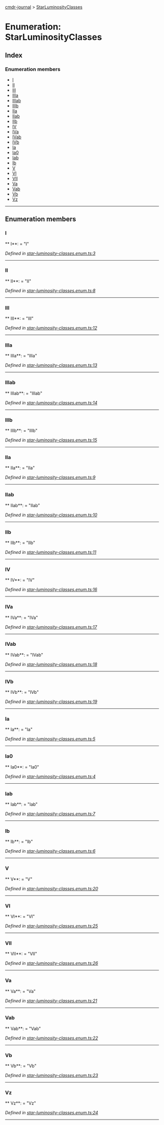 [cmdr-journal](../README.md) > [StarLuminosityClasses](../enums/starluminosityclasses.md)



# Enumeration: StarLuminosityClasses

## Index

### Enumeration members

* [I](starluminosityclasses.md#i)
* [II](starluminosityclasses.md#ii)
* [III](starluminosityclasses.md#iii)
* [IIIa](starluminosityclasses.md#iiia)
* [IIIab](starluminosityclasses.md#iiiab)
* [IIIb](starluminosityclasses.md#iiib)
* [IIa](starluminosityclasses.md#iia)
* [IIab](starluminosityclasses.md#iiab)
* [IIb](starluminosityclasses.md#iib)
* [IV](starluminosityclasses.md#iv)
* [IVa](starluminosityclasses.md#iva)
* [IVab](starluminosityclasses.md#ivab)
* [IVb](starluminosityclasses.md#ivb)
* [Ia](starluminosityclasses.md#ia)
* [Ia0](starluminosityclasses.md#ia0)
* [Iab](starluminosityclasses.md#iab)
* [Ib](starluminosityclasses.md#ib)
* [V](starluminosityclasses.md#v)
* [VI](starluminosityclasses.md#vi)
* [VII](starluminosityclasses.md#vii)
* [Va](starluminosityclasses.md#va)
* [Vab](starluminosityclasses.md#vab)
* [Vb](starluminosityclasses.md#vb)
* [Vz](starluminosityclasses.md#vz)



---
## Enumeration members
<a id="i"></a>

###  I

** I**:    = "I"

*Defined in [star-luminosity-classes.enum.ts:3](https://github.com/chrisbruford/cmdr-journal/blob/5b08b7d/src/star-luminosity-classes.enum.ts#L3)*





___

<a id="ii"></a>

###  II

** II**:    = "II"

*Defined in [star-luminosity-classes.enum.ts:8](https://github.com/chrisbruford/cmdr-journal/blob/5b08b7d/src/star-luminosity-classes.enum.ts#L8)*





___

<a id="iii"></a>

###  III

** III**:    = "III"

*Defined in [star-luminosity-classes.enum.ts:12](https://github.com/chrisbruford/cmdr-journal/blob/5b08b7d/src/star-luminosity-classes.enum.ts#L12)*





___

<a id="iiia"></a>

###  IIIa

** IIIa**:    = "IIIa"

*Defined in [star-luminosity-classes.enum.ts:13](https://github.com/chrisbruford/cmdr-journal/blob/5b08b7d/src/star-luminosity-classes.enum.ts#L13)*





___

<a id="iiiab"></a>

###  IIIab

** IIIab**:    = "IIIab"

*Defined in [star-luminosity-classes.enum.ts:14](https://github.com/chrisbruford/cmdr-journal/blob/5b08b7d/src/star-luminosity-classes.enum.ts#L14)*





___

<a id="iiib"></a>

###  IIIb

** IIIb**:    = "IIIb"

*Defined in [star-luminosity-classes.enum.ts:15](https://github.com/chrisbruford/cmdr-journal/blob/5b08b7d/src/star-luminosity-classes.enum.ts#L15)*





___

<a id="iia"></a>

###  IIa

** IIa**:    = "IIa"

*Defined in [star-luminosity-classes.enum.ts:9](https://github.com/chrisbruford/cmdr-journal/blob/5b08b7d/src/star-luminosity-classes.enum.ts#L9)*





___

<a id="iiab"></a>

###  IIab

** IIab**:    = "IIab"

*Defined in [star-luminosity-classes.enum.ts:10](https://github.com/chrisbruford/cmdr-journal/blob/5b08b7d/src/star-luminosity-classes.enum.ts#L10)*





___

<a id="iib"></a>

###  IIb

** IIb**:    = "IIb"

*Defined in [star-luminosity-classes.enum.ts:11](https://github.com/chrisbruford/cmdr-journal/blob/5b08b7d/src/star-luminosity-classes.enum.ts#L11)*





___

<a id="iv"></a>

###  IV

** IV**:    = "IV"

*Defined in [star-luminosity-classes.enum.ts:16](https://github.com/chrisbruford/cmdr-journal/blob/5b08b7d/src/star-luminosity-classes.enum.ts#L16)*





___

<a id="iva"></a>

###  IVa

** IVa**:    = "IVa"

*Defined in [star-luminosity-classes.enum.ts:17](https://github.com/chrisbruford/cmdr-journal/blob/5b08b7d/src/star-luminosity-classes.enum.ts#L17)*





___

<a id="ivab"></a>

###  IVab

** IVab**:    = "IVab"

*Defined in [star-luminosity-classes.enum.ts:18](https://github.com/chrisbruford/cmdr-journal/blob/5b08b7d/src/star-luminosity-classes.enum.ts#L18)*





___

<a id="ivb"></a>

###  IVb

** IVb**:    = "IVb"

*Defined in [star-luminosity-classes.enum.ts:19](https://github.com/chrisbruford/cmdr-journal/blob/5b08b7d/src/star-luminosity-classes.enum.ts#L19)*





___

<a id="ia"></a>

###  Ia

** Ia**:    = "Ia"

*Defined in [star-luminosity-classes.enum.ts:5](https://github.com/chrisbruford/cmdr-journal/blob/5b08b7d/src/star-luminosity-classes.enum.ts#L5)*





___

<a id="ia0"></a>

###  Ia0

** Ia0**:    = "Ia0"

*Defined in [star-luminosity-classes.enum.ts:4](https://github.com/chrisbruford/cmdr-journal/blob/5b08b7d/src/star-luminosity-classes.enum.ts#L4)*





___

<a id="iab"></a>

###  Iab

** Iab**:    = "Iab"

*Defined in [star-luminosity-classes.enum.ts:7](https://github.com/chrisbruford/cmdr-journal/blob/5b08b7d/src/star-luminosity-classes.enum.ts#L7)*





___

<a id="ib"></a>

###  Ib

** Ib**:    = "Ib"

*Defined in [star-luminosity-classes.enum.ts:6](https://github.com/chrisbruford/cmdr-journal/blob/5b08b7d/src/star-luminosity-classes.enum.ts#L6)*





___

<a id="v"></a>

###  V

** V**:    = "V"

*Defined in [star-luminosity-classes.enum.ts:20](https://github.com/chrisbruford/cmdr-journal/blob/5b08b7d/src/star-luminosity-classes.enum.ts#L20)*





___

<a id="vi"></a>

###  VI

** VI**:    = "VI"

*Defined in [star-luminosity-classes.enum.ts:25](https://github.com/chrisbruford/cmdr-journal/blob/5b08b7d/src/star-luminosity-classes.enum.ts#L25)*





___

<a id="vii"></a>

###  VII

** VII**:    = "VII"

*Defined in [star-luminosity-classes.enum.ts:26](https://github.com/chrisbruford/cmdr-journal/blob/5b08b7d/src/star-luminosity-classes.enum.ts#L26)*





___

<a id="va"></a>

###  Va

** Va**:    = "Va"

*Defined in [star-luminosity-classes.enum.ts:21](https://github.com/chrisbruford/cmdr-journal/blob/5b08b7d/src/star-luminosity-classes.enum.ts#L21)*





___

<a id="vab"></a>

###  Vab

** Vab**:    = "Vab"

*Defined in [star-luminosity-classes.enum.ts:22](https://github.com/chrisbruford/cmdr-journal/blob/5b08b7d/src/star-luminosity-classes.enum.ts#L22)*





___

<a id="vb"></a>

###  Vb

** Vb**:    = "Vb"

*Defined in [star-luminosity-classes.enum.ts:23](https://github.com/chrisbruford/cmdr-journal/blob/5b08b7d/src/star-luminosity-classes.enum.ts#L23)*





___

<a id="vz"></a>

###  Vz

** Vz**:    = "Vz"

*Defined in [star-luminosity-classes.enum.ts:24](https://github.com/chrisbruford/cmdr-journal/blob/5b08b7d/src/star-luminosity-classes.enum.ts#L24)*





___


